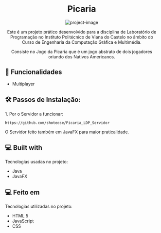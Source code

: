 <h1 align="center" id="title">Picaria</h1>

<p align="center"><img src="https://socialify.git.ci/shoteose/Picaria_LDP/image?language=1&amp;name=1&amp;owner=1&amp;theme=Light" alt="project-image"></p>

<p id="description" align="center">Este é um projeto prático desenvolvido para a disciplina de Laboratório de Programação no Instituto Politécnico de Viana do Castelo no âmbito do Curso de Engenharia da Computação Gráfica e Multimédia.</p>

<p align="center">Consiste no Jogo da Picaria que é um jogo abstrato de dois jogadores oriundo dos Nativos Americanos.</p>

  
  
<h2>🧐 Funcionalidades</h2>


*   Multiplayer



<h2>🛠️ Passos de Instalação:</h2>

<p>1. Por o Servidor a funcionar:</p>

```
https://github.com/shoteose/Picaria_LDP_Servidor
```
<p>O Servidor feito também em JavaFX para maior praticalidade.</p>
  

  
<h2>💻 Built with</h2>

Tecnologias usadas no projeto:

*   Java
*   JavaFX

<h2>💻 Feito em </h2>

Tecnologias utilizadas no projeto:

*   HTML 5
*   JavaScript
*   CSS
